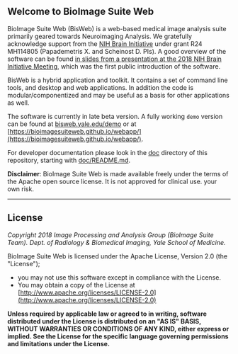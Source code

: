 ## Welcome to BioImage Suite Web

BioImage Suite Web (BisWeb) is a web-based medical image analysis suite primarily
geared towards Neuroimaging Analysis. We gratefully acknowledge support from
the [NIH Brain Initiative](https://www.braininitiative.nih.gov/) under grant R24 MH114805 (Papademetris X. and Scheinost D. PIs).
A good overview of the software can be found
[in slides from a presentation at the 2018 NIH Brain Initiative Meeting](web/images/BioImageSuiteWeb_NIHBrainInitiativeMeeting_April2018.pdf),
which was the first public introduction of the software.

BisWeb is a hybrid application and toolkit. It contains a set of command line
tools, and desktop and web applications. In addition the code is
modular/componentized and may be useful as a basis for other applications as well.

The software is currently in late beta version. A fully working `demo` version
can be found at [bisweb.yale.edu/demo](bisweb.yale.edu/demo) or at
[https://bioimagesuiteweb.github.io/webapp/](https://bioimagesuiteweb.github.io/webapp/).


For developer documentation please look in the [doc](doc) directory of this
repository, starting with [doc/README.md](doc/README.md).

__Disclaimer__: BioImage Suite Web is made available freely under the terms of
the Apache open source license. It is not approved for clinical use. 
your own risk.

---

## License

_Copyright 2018 Image Processing and Analysis Group (BioImage Suite Team). Dept. of Radiology & Biomedical Imaging, Yale School of Medicine._

BioImage Suite Web is licensed under the Apache License, Version 2.0 (the "License");

- you may not use this software except in compliance with the License.
- You may obtain a copy of the License at [http://www.apache.org/licenses/LICENSE-2.0](http://www.apache.org/licenses/LICENSE-2.0)

__Unless required by applicable law or agreed to in writing, software
distributed under the License is distributed on an "AS IS" BASIS,
WITHOUT WARRANTIES OR CONDITIONS OF ANY KIND, either express or implied.
See the License for the specific language governing permissions and
limitations under the License.__


